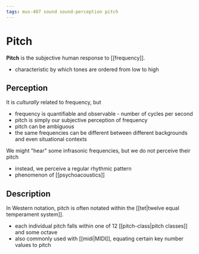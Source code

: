 ```yaml
---
tags: mus-407 sound sound-perception pitch
---
```


# Pitch

**Pitch** is the subjective human response to [[frequency]].

- characteristic by which tones are ordered from low to high

## Perception

It is _culturally_ related to frequency, but

- frequency is quantifiable and observable - number of cycles per second
- pitch is simply our subjective perception of frequency
- pitch can be ambiguous
- the same frequencies can be different between different backgrounds and even situational contexts

We might "hear" some infrasonic frequencies, but we do not perceive their pitch

- instead, we perceive a regular rhythmic pattern
- phenomenon of [[psychoacoustics]]

## Description

In Western notation, pitch is often notated within the [[tet|twelve equal temperament system]].

- each individual pitch falls within one of 12 [[pitch-class|pitch classes]] and some octave
- also commonly used with [[midi|MIDI]], equating certain key number values to pitch
